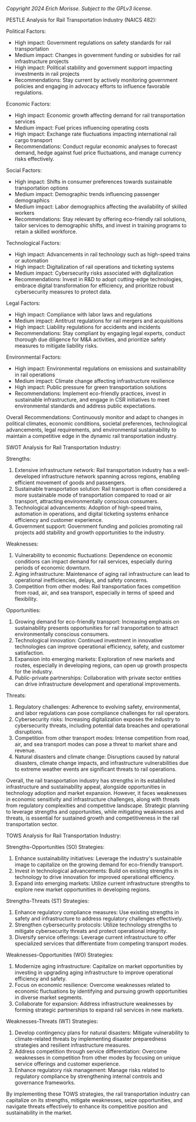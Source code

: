 *Copyright 2024 Erich Morisse.  Subject to the GPLv3 license.*


PESTLE Analysis for Rail Transportation Industry (NAICS 482):

Political Factors:
- High impact: Government regulations on safety standards for rail transportation
- Medium impact: Changes in government funding or subsidies for rail infrastructure projects
- High impact: Political stability and government support impacting investments in rail projects
- Recommendations: Stay current by actively monitoring government policies and engaging in advocacy efforts to influence favorable regulations.

Economic Factors:
- High impact: Economic growth affecting demand for rail transportation services
- Medium impact: Fuel prices influencing operating costs
- High impact: Exchange rate fluctuations impacting international rail cargo transport
- Recommendations: Conduct regular economic analyses to forecast demand, hedge against fuel price fluctuations, and manage currency risks effectively.

Social Factors:
- High impact: Shifts in consumer preferences towards sustainable transportation options
- Medium impact: Demographic trends influencing passenger demographics
- Medium impact: Labor demographics affecting the availability of skilled workers
- Recommendations: Stay relevant by offering eco-friendly rail solutions, tailor services to demographic shifts, and invest in training programs to retain a skilled workforce.

Technological Factors:
- High impact: Advancements in rail technology such as high-speed trains or automation
- High impact: Digitalization of rail operations and ticketing systems
- Medium impact: Cybersecurity risks associated with digitalization
- Recommendations: Invest in R&D to adopt cutting-edge technologies, embrace digital transformation for efficiency, and prioritize robust cybersecurity measures to protect data.

Legal Factors:
- High impact: Compliance with labor laws and regulations
- Medium impact: Antitrust regulations for rail mergers and acquisitions
- High impact: Liability regulations for accidents and incidents
- Recommendations: Stay compliant by engaging legal experts, conduct thorough due diligence for M&A activities, and prioritize safety measures to mitigate liability risks.

Environmental Factors:
- High impact: Environmental regulations on emissions and sustainability in rail operations
- Medium impact: Climate change affecting infrastructure resilience
- High impact: Public pressure for green transportation solutions
- Recommendations: Implement eco-friendly practices, invest in sustainable infrastructure, and engage in CSR initiatives to meet environmental standards and address public expectations. 

Overall Recommendations: Continuously monitor and adapt to changes in political climates, economic conditions, societal preferences, technological advancements, legal requirements, and environmental sustainability to maintain a competitive edge in the dynamic rail transportation industry.

SWOT Analysis for Rail Transportation Industry:

Strengths:
1. Extensive infrastructure network: Rail transportation industry has a well-developed infrastructure network spanning across regions, enabling efficient movement of goods and passengers.
2. Sustainable transportation solution: Rail transport is often considered a more sustainable mode of transportation compared to road or air transport, attracting environmentally conscious consumers.
3. Technological advancements: Adoption of high-speed trains, automation in operations, and digital ticketing systems enhance efficiency and customer experience.
4. Government support: Government funding and policies promoting rail projects add stability and growth opportunities to the industry.

Weaknesses:
1. Vulnerability to economic fluctuations: Dependence on economic conditions can impact demand for rail services, especially during periods of economic downturn.
2. Aging infrastructure: Maintenance of aging rail infrastructure can lead to operational inefficiencies, delays, and safety concerns.
3. Competition from other modes: Rail transportation faces competition from road, air, and sea transport, especially in terms of speed and flexibility.

Opportunities:
1. Growing demand for eco-friendly transport: Increasing emphasis on sustainability presents opportunities for rail transportation to attract environmentally conscious consumers.
2. Technological innovation: Continued investment in innovative technologies can improve operational efficiency, safety, and customer satisfaction.
3. Expansion into emerging markets: Exploration of new markets and routes, especially in developing regions, can open up growth prospects for the industry.
4. Public-private partnerships: Collaboration with private sector entities can drive infrastructure development and operational improvements.

Threats:
1. Regulatory challenges: Adherence to evolving safety, environmental, and labor regulations can pose compliance challenges for rail operators.
2. Cybersecurity risks: Increasing digitalization exposes the industry to cybersecurity threats, including potential data breaches and operational disruptions.
3. Competition from other transport modes: Intense competition from road, air, and sea transport modes can pose a threat to market share and revenue.
4. Natural disasters and climate change: Disruptions caused by natural disasters, climate change impacts, and infrastructure vulnerabilities due to extreme weather events are significant threats to rail operations.

Overall, the rail transportation industry has strengths in its established infrastructure and sustainability appeal, alongside opportunities in technology adoption and market expansion. However, it faces weaknesses in economic sensitivity and infrastructure challenges, along with threats from regulatory complexities and competitive landscape. Strategic planning to leverage strengths and opportunities, while mitigating weaknesses and threats, is essential for sustained growth and competitiveness in the rail transportation sector.

TOWS Analysis for Rail Transportation Industry:

Strengths-Opportunities (SO) Strategies:
1. Enhance sustainability initiatives: Leverage the industry's sustainable image to capitalize on the growing demand for eco-friendly transport.
2. Invest in technological advancements: Build on existing strengths in technology to drive innovation for improved operational efficiency.
3. Expand into emerging markets: Utilize current infrastructure strengths to explore new market opportunities in developing regions.

Strengths-Threats (ST) Strategies:
1. Enhance regulatory compliance measures: Use existing strengths in safety and infrastructure to address regulatory challenges effectively.
2. Strengthen cybersecurity protocols: Utilize technology strengths to mitigate cybersecurity threats and protect operational integrity.
3. Diversify service offerings: Leverage current infrastructure to offer specialized services that differentiate from competing transport modes.

Weaknesses-Opportunities (WO) Strategies:
1. Modernize aging infrastructure: Capitalize on market opportunities by investing in upgrading aging infrastructure to improve operational efficiency and safety.
2. Focus on economic resilience: Overcome weaknesses related to economic fluctuations by identifying and pursuing growth opportunities in diverse market segments.
3. Collaborate for expansion: Address infrastructure weaknesses by forming strategic partnerships to expand rail services in new markets.

Weaknesses-Threats (WT) Strategies:
1. Develop contingency plans for natural disasters: Mitigate vulnerability to climate-related threats by implementing disaster preparedness strategies and resilient infrastructure measures.
2. Address competition through service differentiation: Overcome weaknesses in competition from other modes by focusing on unique service offerings and customer experience.
3. Enhance regulatory risk management: Manage risks related to regulatory compliance by strengthening internal controls and governance frameworks.

By implementing these TOWS strategies, the rail transportation industry can capitalize on its strengths, mitigate weaknesses, seize opportunities, and navigate threats effectively to enhance its competitive position and sustainability in the market.

